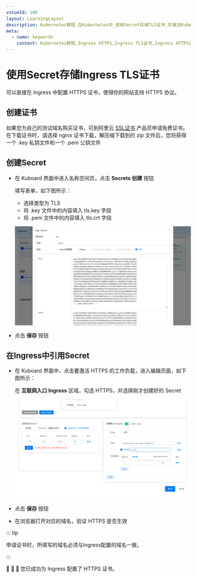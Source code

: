 ```yaml
---
vssueId: 106
layout: LearningLayout
description: Kubernetes教程_在Kubernetes中_使用Secret存储TLS证书_并激活Kubernetes_Ingress_HTTPS
meta:
  - name: keywords
    content: Kubernetes教程,Ingress HTTPS,Ingress TLS证书,Ingress HTTPS证书
---
```


# 使用Secret存储Ingress TLS证书



可以直接在 Ingress 中配置 HTTPS 证书，使得你的网站支持 HTTPS 协议。



## 创建证书

如果您为自己的测试域名购买证书，可到阿里云 [SSL证书](https://www.aliyun.com/product/cas?spm=5176.12825654.eofdhaal5.136.e9392c4ax2Hoq2&aly_as=tcRolWYa) 产品页申请免费证书。在下载证书时，请选择 nginx 证书下载，解压缩下载到的 zip 文件后，您将获得一个 .key 私钥文件和一个 .pem 公钥文件

## 创建Secret

* 在 Kuboard 界面中进入名称空间页，点击 **Secrets 创建** 按钮

  填写表单，如下图所示：

  * 选择类型为 TLS
  * 将 .key 文件中的内容填入 tls.key 字段
  * 将 .pem 文件中的内容填入 tls.crt 字段

  ![Kubernetes教程_为Ingress创建Secret](./use-case-ingress-tls.assets/image-20191002145325899.png)

* 点击 **保存** 按钮

## 在Ingress中引用Secret

* 在 Kuboard 界面中，点击要激活 HTTPS 的工作负载，进入编辑页面，如下图所示：

  在 **互联网入口 Ingress** 区域，勾选 HTTPS，并选择刚才创建好的 Secret

  ![Kubernetes教程_在Ingress中使用Secret](./use-case-ingress-tls.assets/image-20191002145717667.png)

* 点击 **保存** 按钮
* 在浏览器打开对应的域名，验证 HTTPS 是否生效

::: tip

申请证书时，所填写的域名必须与Ingress配置的域名一致。

:::

:tada: :tada: :tada: 您已成功为 Ingress 配置了 HTTPS 证书。
